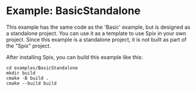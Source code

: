 # Example: BasicStandalone

This example has the same code as the 'Basic' example, but is designed as a standalone project. You can use it as a template to use Spix in your own project.
Since this example is a standalone project, it is not built as part of the "Spix" project.

After installing Spix, you can build this example like this:
```shell
cd examples/BasicStandalone
mkdir build
cmake -B build .
cmake --build build
```
